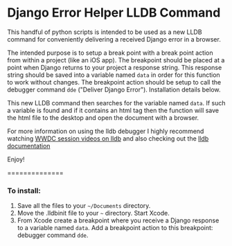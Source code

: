 Django Error Helper LLDB Command
================================

This handful of python scripts is intended to be used as a new LLDB command for conveniently delivering a received Django error in a browser.

The intended purpose is to setup a break point with a break point action from within a project (like an iOS app). The breakpoint should be placed at a point when Django returns to your project a response string. This response string should be saved into a variable named `data` in order for this function to work without changes. The breakpoint action should be setup to call the debugger command `dde` ("Deliver Django Error"). Installation details below.

This new LLDB command then searches for the variable named `data`. If such a variable is found and if it contains an html tag then the function will save the html file to the desktop and open the document with a browser.

For more information on using the lldb debugger I highly recommend watching [WWDC session videos on lldb](https://developer.apple.com/wwdc/videos/) and also checking out the [lldb documentation](http://lldb.llvm.org)

Enjoy!

==============

### To install: ###

1. Save all the files to your `~/Documents` directory.
2. Move the .lldbinit file to your `~` directory. Start Xcode.
3. From Xcode create a breakpoint where you receive a Django response to a variable named `data`. Add a breakpoint action to this breakpoint: debugger command `dde`.
